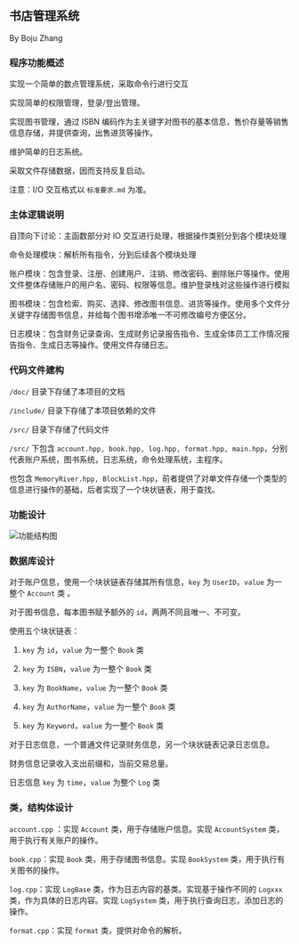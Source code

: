 ## 书店管理系统

By Boju Zhang

### 程序功能概述

实现一个简单的数点管理系统，采取命令行进行交互

实现简单的权限管理，登录/登出管理。

实现图书管理，通过 ISBN 编码作为主关键字对图书的基本信息，售价存量等销售信息存储，并提供查询，出售进货等操作。

维护简单的日志系统。

采取文件存储数据，因而支持反复启动。

注意：I/O 交互格式以 ```标准要求.md``` 为准。

### 主体逻辑说明

自顶向下讨论：主函数部分对 IO 交互进行处理，根据操作类别分到各个模块处理

命令处理模块：解析所有指令，分到后续各个模块处理

账户模块：包含登录、注册、创建用户、注销、修改密码、删除账户等操作。使用文件整体存储账户的用户名、密码、权限等信息。维护登录栈对这些操作进行模拟

图书模块：包含检索、购买、选择、修改图书信息、进货等操作。使用多个文件分关键字存储图书信息，并给每个图书增添唯一不可修改编号方便区分。

日志模块：包含财务记录查询、生成财务记录报告指令、生成全体员工工作情况报告指令、生成日志等操作。使用文件存储日志。

### 代码文件建构

```/doc/``` 目录下存储了本项目的文档

```/include/``` 目录下存储了本项目依赖的文件

```/src/``` 目录下存储了代码文件

```/src/``` 下包含 ```account.hpp, book.hpp, log.hpp, format.hpp, main.hpp```，分别代表账户系统，图书系统，日志系统，命令处理系统，主程序。

也包含 ```MemoryRiver.hpp, BlockList.hpp```，前者提供了对单文件存储一个类型的信息进行操作的基础，后者实现了一个块状链表，用于查找。

### 功能设计

![功能结构图](BookStore-功能结构图.png)

### 数据库设计

对于账户信息，使用一个块状链表存储其所有信息，```key``` 为 ```UserID```，```value``` 为一整个 ```Account``` 类 。

对于图书信息，每本图书赋予额外的 ```id```，两两不同且唯一、不可变。

使用五个块状链表：

1. ```key``` 为 ```id```，```value``` 为一整个 ```Book``` 类

2. ```key``` 为 ```ISBN```，```value``` 为一整个 ```Book``` 类

3. ```key``` 为 ```BookName```，```value``` 为一整个 ```Book``` 类

4. ```key``` 为 ```AuthorName```，```value``` 为一整个 ```Book``` 类

5. ```key``` 为 ```Keyword```，```value``` 为一整个 ```Book``` 类

对于日志信息，一个普通文件记录财务信息，另一个块状链表记录日志信息。

财务信息记录收入支出前缀和，当前交易总量。

日志信息 ```key``` 为 ```time```，```value``` 为整个 ```Log``` 类

### 类，结构体设计

```account.cpp``` ：实现 ```Account``` 类，用于存储账户信息。实现 ```AccountSystem``` 类，用于执行有关账户的操作。

```book.cpp```：实现 ```Book``` 类，用于存储图书信息。实现 ```BookSystem``` 类，用于执行有关图书的操作。

```log.cpp```：实现 ```LogBase``` 类，作为日志内容的基类。实现基于操作不同的 ```Logxxx``` 类，作为具体的日志内容。实现 ```LogSystem``` 类，用于执行查询日志，添加日志的操作。

```format.cpp```：实现 ```format``` 类，提供对命令的解析。



